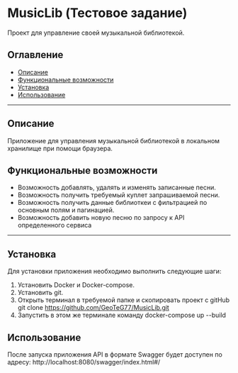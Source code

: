 # MusicLib (Тестовое задание)

Проект для управление своей музыкальной библиотекой.

## Оглавление

- [Описание](#описание)
- [Функциональные возможности](#функциональные-возможности)
- [Установка](#установка)
- [Использование](#использование)
---

## Описание

Приложение для управления музыкальной библиотекой в локальном хранилище при помощи браузера.

## Функциональные возможности

- Возможность добавлять, удалять и изменять записанные песни.
- Возможность получить требуемый куплет запрашиваемой песни.
- Возможность получить данные библиоткеи с фильтрацией по основным полям и пагинацией.
- Возможность добавить новую песню по запросу к API определенного сервиса
---

## Установка

Для установки приложения необходимо выполнить следующие шаги:
1. Установить Docker и Docker-compose.
2. Установить git.
2. Открыть терминал в требуемой папке и скопировать проект с gitHub
git clone https://github.com/GeoTeG77/MusicLib.git
4. Запустить в этом же терминале команду docker-compose up --build

## Использование

После запуска приложения API в формате Swagger будет доступен по адресу:
http://localhost:8080/swagger/index.html#/
